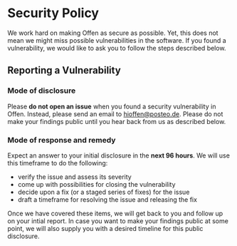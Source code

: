 <!--
Copyright 2020 - Offen Authors <hioffen@posteo.de>
SPDX-License-Identifier: Apache-2.0
-->

# Security Policy

We work hard on making Offen as secure as possible. Yet, this does
not mean we might miss possible vulnerabilities in the software. If you found a
vulnerability, we would like to ask you to follow the steps described below.

## Reporting a Vulnerability

### Mode of disclosure

Please **do not open an issue** when you found a security vulnerability in
Offen. Instead, please send an email to hioffen@posteo.de. Please do not make
your findings public until you hear back from us as described below.

### Mode of response and remedy

Expect an answer to your initial disclosure in the **next 96 hours**. We will
use this timeframe to do the following:

- verify the issue and assess its severity
- come up with possibilities for closing the vulnerability
- decide upon a fix (or a staged series of fixes) for the issue
- draft a timeframe for resolving the issue and releasing the fix

Once we have covered these items, we will get back to you and follow up on your
intial report. In case you want to make your findings public at some point, we
will also supply you with a desired timeline for this public disclosure.
